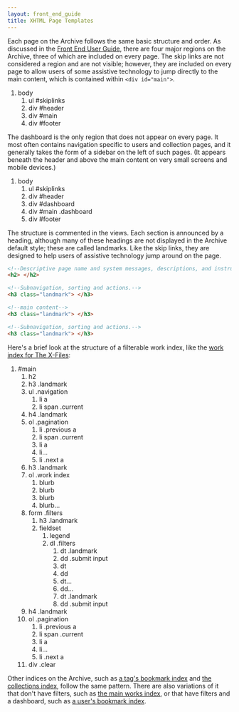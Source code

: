 ```yaml
---
layout: front_end_guide
title: XHTML Page Templates
---
```

Each page on the Archive follows the same basic structure and order. As discussed in the [Front End User Guide](front-end-user-guide), there are four major regions on the Archive, three of which are included on every page. The skip links are not considered a region and are not visible; however, they are included on every page to allow users of some assistive technology to jump directly to the main content, which is contained within `<div id="main">`.

<div class="diagram">
  <ol>
    <li>body
      <ol>
        <li>ul #skiplinks</li>
        <li>div #header</li>
        <li class="emphasize">div #main</li>
        <li>div #footer</li>
      </ol>
    </li>
  </ol>
</div>

The dashboard is the only region that does not appear on every page. It most often contains navigation specific to users and collection pages, and it generally takes the form of a sidebar on the left of such pages. (It appears beneath the header and above the main content on very small screens and mobile devices.)

<div class="diagram">
  <ol class="diagram">
    <li>body
      <ol>
        <li>ul #skiplinks</li>
        <li>div #header</li>
        <li>div #dashboard</li>
        <li class="emphasize">div #main	.dashboard</li>
        <li>div #footer</li>
      </ol>
    </li>
  </ol>
</div>

The structure is commented in the views. Each section is announced by a heading, although many of these headings are not displayed in the Archive default style; these are called landmarks. Like the skip links, they are designed to help users of assistive technology jump around on the page.

```html
<!--Descriptive page name and system messages, descriptions, and instructions.-->
<h2> </h2>

<!--Subnavigation, sorting and actions.-->
<h3 class="landmark"> </h3>

<!--main content-->
<h3 class="landmark"> </h3>

<!--Subnavigation, sorting and actions.-->
<h3 class="landmark"> </h3>
```

Here's a brief look at the structure of a filterable work index, like the [work index for The X-Files](http://archiveofourown.org/tags/The%20X-Files/works):

<div class="diagram">
  <ol>
    <li>#main
      <ol>
        <li>h2</li>
        <li>h3 .landmark</li>
        <li>ul .navigation
          <ol>
            <li>li <span>a</span></li>
            <li>li <span>span .current</span></li>
          </ol>
        </li>
        <li>h4 .landmark</li>
        <li>ol .pagination
          <ol>
            <li>li .previous <span>a</span></li>
            <li>li <span>span .current</span></li>
            <li>li <span>a</span></li>
            <li>li...</li>
            <li>li .next <span>a</span></li>
          </ol>
        </li>
        <li>h3 .landmark</li>
        <li>ol .work index
          <ol>
            <li>blurb</li>
            <li>blurb</li>
            <li>blurb</li>
            <li>blurb...</li>
          </ol>
        </li>
        <li>form .filters
          <ol>
            <li>h3 .landmark</li>
            <li>fieldset
              <ol>
                <li>legend</li>
                <li>dl .filters
                  <ol>
                    <li>dt .landmark</li>
                    <li>dd .submit <span>input</span></li>
                    <li>dt</li>
                    <li>dd</li>
                    <li>dt...</li>
                    <li>dd...</li>
                    <li>dt .landmark</li>
                    <li>dd .submit <span>input</span></li>
                  </ol>
                </li>
              </ol>
            </li>
          </ol>
        </li>
        <li>h4 .landmark</li>
        <li>ol .pagination
          <ol>
            <li>li .previous <span>a</span></li>
            <li>li <span>span .current</span></li>
            <li>li <span>a</span></li>
            <li>li...</li>
            <li>li .next <span>a</span></li>
          </ol>
        </li>
        <li>div .clear</li>
      </ol>
    </li>
  </ol>
</div>

Other indices on the Archive, such as [a tag's bookmark index](http://archiveofourown.org/tags/The%20X-Files/bookmarks) and [the collections index](http://archiveofourown.org/collections), follow the same pattern. There are also variations of it that don't have filters, such as [the main works index](http://archiveofourown.org/works), or that have filters and a dashboard, such as [a user's bookmark index](http://archiveofourown.org/users/testy/bookmarks).